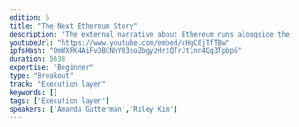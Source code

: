 ```yaml
---
edition: 5
title: "The Next Ethereum Story"
description: "The external narrative about Ethereum runs alongside the conversations we have in the community. How much they intersect depends on the day. Members of the Ethereum community influence that narrative, but they are far from the only actors shaping perception. Among these are a motley crew of journalists, government officials, social media personalities, and venture capitalists, with varying degrees of technical savvy, as Ethereum collides with our media environment, market conditions, and geopolitics.Ethereum is young enough that our actions impact its story, which can help or hurt our ecosystem as a whole. With this power should come responsibility. As Ethereum grows and further decentralizes, it's up to the builders of each new generation of projects to write the next chapter.In this workshop, Riley Kim, Asia Pacific PR Lead at ConsenSys, and I will present a history of Ethereum through the lens of public perception up to the present, focused on how media in English-speaking and Asian markets have told its story. Then we will facilitate a collaborative activity to brainstorm a shared Ethereum narrative for the future."
youtubeUrl: "https://www.youtube.com/embed/cHgC0jTfTBw"
ipfsHash: "QmWXFK4AiFvDBCNhYQ3soZbgyzHrtQTrJt1nn4Qq3Tpbp6"
duration: 5638
expertise: "Beginner"
type: "Breakout"
track: "Execution layer"
keywords: []
tags: ['Execution layer']
speakers: ['Amanda Gutterman','Riley Kim']
---
```


